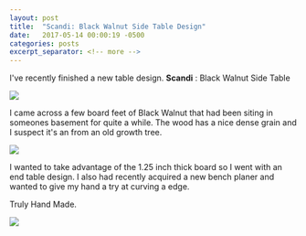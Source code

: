 ```yaml
---
layout: post
title:  "Scandi: Black Walnut Side Table Design"
date:   2017-05-14 00:00:19 -0500
categories: posts
excerpt_separator: <!-- more -->
---
```

I've recently finished a new table design. <strong>Scandi</strong> : Black Walnut Side Table

<img src ="/images/scandi_black_walnut_side_table_design/scandi_juniper_studio_sidetable_design.jpg">

I came across a few board feet of Black Walnut that had been siting in someones basement for quite a while.
The wood has a nice dense grain and I suspect it's an from an old growth tree.

<!-- more -->
<img src ="/images/scandi_black_walnut_side_table_design/scandi_table_detail_juniper_studio.jpg">

I wanted to take advantage of the 1.25 inch thick board so I went with an end table design. I also had recently acquired a new bench planer and wanted to give my hand a try at curving a edge.

Truly Hand Made.

<img src ="/images/scandi_black_walnut_side_table_design/juniper_studio_scandi_table_design.jpg">